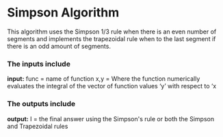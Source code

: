 # Simpson Algorithm
This algorithm uses the Simpson 1/3 rule when there is an even number of segments and implements the trapezoidal rule when to the last segment if there is an odd amount of segments. 
### The inputs include
**input:**
  func = name of function 
  x,y = Where the function numerically evaluates the integral of the vector of function values ‘y’ with respect to ‘x
### The outputs include
  **output:** 
  I = the final answer using the Simpson's rule or both the Simpson and Trapezoidal rules
